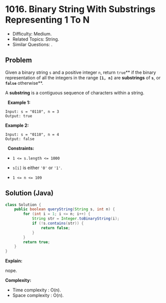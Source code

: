 # 1016. Binary String With Substrings Representing 1 To N

- Difficulty: Medium.
- Related Topics: String.
- Similar Questions: .

## Problem

Given a binary string ```s``` and a positive integer ```n```, return ```true```** if the binary representation of all the integers in the range **```[1, n]```** are **substrings** of **```s```**, or **```false```** otherwise**.

A **substring** is a contiguous sequence of characters within a string.

 
**Example 1:**
```
Input: s = "0110", n = 3
Output: true
```

**Example 2:**
```
Input: s = "0110", n = 4
Output: false
```
 
**Constraints:**


	
- ```1 <= s.length <= 1000```
	
- ```s[i]``` is either ```'0'``` or ```'1'```.
	
- ```1 <= n <= 109```



## Solution (Java)

```java
class Solution {
    public boolean queryString(String s, int n) {
        for (int i = 1; i <= n; i++) {
            String str = Integer.toBinaryString(i);
            if (!s.contains(str)) {
                return false;
            }
        }
        return true;
    }
}
```

**Explain:**

nope.

**Complexity:**

* Time complexity : O(n).
* Space complexity : O(n).
